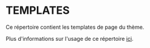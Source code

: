 # TEMPLATES

Ce répertoire contient les templates de page du thème.

Plus d'informations sur l'usage de ce répertoire [ici](https://developer.wordpress.org/themes/template-files-section/page-template-files/).
